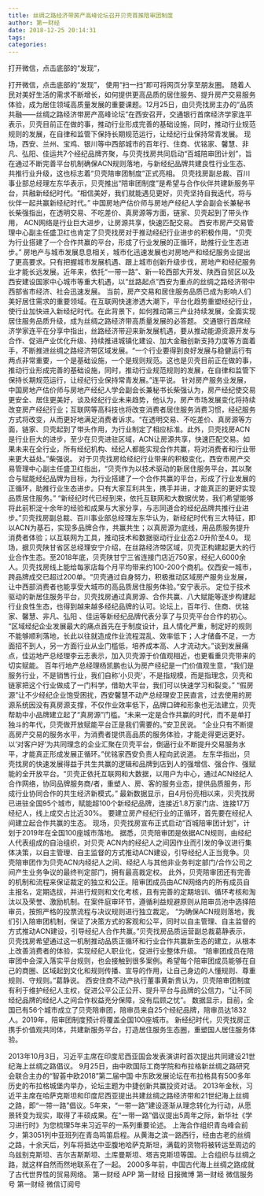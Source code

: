 ```yaml
---
title: 丝绸之路经济带房产高峰论坛召开贝壳首推陪审团制度
author: 第一财经
date: 2018-12-25 20:14:31
tags: 
categories: 
---
```

打开微信，点击底部的“发现”，
<!-- more -->
打开微信，点击底部的“发现”，
使用“扫一扫”即可将网页分享至朋友圈。
随着人民对美好生活的需求不断增长，如何提供更高品质的居住服务、提升房产交易服务体验，成为居住领域高质量发展的重要课题。12月25日，由贝壳找房主办的“品质 共融——丝绸之路经济带房产高峰论坛”在西安召开，交通银行首席经济学家连平表示，贝壳目前正在做的事，推动行业形成完善的基础设施，同时，推动行业规范规则的发展，在自律和监管下保持长期规范运行，让经纪行业保持常青发展。
现场，西安、兰州、宝鸡、银川等中西部城市的百年行、住商、优铭家、馨慧、非凡、弘阳、佳运共7个经纪品牌齐聚，与贝壳找房共同启动“百城陪审团计划”，旨在通过不断完善平台机制确保ACN规则落地，与新经纪品牌共建良性行业生态、共推行业升级，这也标志着“贝壳陪审团制度”正式亮相。
贝壳找房副总裁、百川事业部总经理左东华表示，贝壳推出“陪审团制度”是希望与合作伙伴共建新服务平台，共融新经纪时代。“相信美好，我们就能遇见更好，贝壳坚持自我迭代，将与伙伴一起共赢新经纪时代。”
中国房地产估价师与房地产经纪人学会副会长兼秘书长柴强指出，在透明交易、不吃差价、真房源等方面，链家、贝壳起到了带头作用， ACN网络是行业巨大进步，让房源共享，快速匹配交易。
西安市房产交易管理中心副主任盛卫红也肯定了贝壳找房对于推动经纪行业进步的积极作用，“贝壳为行业搭建了一个合作共赢的平台，形成了行业发展的正循环，助推行业生态进步。”
房地产与城市发展息息相关，城市化迅速发展也对房地产和经纪服务业提出了更高要求。只有把握城市发展机遇、跟上城市创新升级步伐，房地产和经纪服务业才能长远发展。近年来，依托“一带一路”、新一轮西部大开发、陕西自贸区以及西安建设国家中心城市等重大机遇，以“丝路起点”西安为重点的丝绸之路经济带中西部省市经济、社会迅速发展。
当前，房产交易和居住服务品质已成为影响人们美好居住需求的重要领域。在互联网快速渗透大潮下，平台化趋势重塑经纪行业，使行业加快进入新经纪时代。在此背景下，如何推动第三产业持续发展，全面实现居住服务品质升级，成为丝绸之路经济带高质量发展的必答题。
交通银行首席经济学家连平在分享中指出，丝路经济带迎来新发展机遇，要从推动能源资源开发与合作、促进产业优化升级、持续推进城镇化建设、加大金融创新支持力度等方面着手，不断推进丝绸之路经济带区域发展。“一个行业要得到良好发展与稳健运行有两点非常重要，一个是基础设施，一个是规则规范。这也是贝壳目前正在做的事，推动行业形成完善的基础设施，同时，推动行业规范规则的发展，在自律和监管下保持长期规范运行，让经纪行业保持常青发展。”连平说。
针对房产服务业发展，中国房地产估价师与房地产经纪人学会副会长兼秘书长柴强认为，房产经纪使交易更安全、居住更美好，谈及经纪行业未来趋势，他认为，房产市场发展变化将持续改变房产经纪行业；互联网等高科技也将改变消费者居住服务消费习惯，经纪服务方式将改变，从而更好地满足消费者诉求。“在透明交易、不吃差价、真房源等方面，链家、贝壳起到了带头作用，为行业制定了相应标准。此外，贝壳找房ACN是行业巨大的进步，至少在贝壳进驻区域，ACN让房源共享，快速匹配交易。如果未来在全行业，所有经纪机构、经纪人都能实现合作共赢，将对消费者和行业带来更大益处。”柴强说。
对于贝壳找房给经纪行业带来的积极变化，西安市房产交易管理中心副主任盛卫红指出，“贝壳作为以技术驱动的新居住服务平台，其以聚合与赋能经纪品牌为目标，为行业搭建了一个合作共赢的平台，形成了行业发展的正循环，助推行业生态进步。只有大家互利共生，携手并进，才能真正的更好实现品质居住服务。”
“新经纪时代已经到来，依托互联网和大数据优势，我们希望能够将此前积淀十余年的经验和成果与大家分享，与志同道合的经纪品牌共推行业进步。”贝壳找房副总裁、百川事业部总经理左东华认为，新经纪时代有三大特征，即以ACN为基石，实现多品牌合作，共赢共生；以真房源为底线，用品质服务提升消费者体验；以互联网为工具，推动技术和数据驱动行业业态2.0升阶至4.0。
现场，据贝壳陕甘省区总经理安宁介绍，在丝路经济带区域，贝壳正构建起更大的行业合作生态。至2018年底，贝壳陕甘宁三省连接门店近750家，经纪人6000余人。贝壳找房线上能给每家店每个月平均带来约100-200个商机。仅西安一城市，跨品牌成交已超过200单。“贝壳通过自身努力，积极推动区域房产服务业发展，让中西部消费者也能享受大城市的高品质居住服务体验。”安宁表示。
定位于技术驱动的新居住服务平台，贝壳找房通过真房源、合作共赢、八大赋能等逐步构建起行业良性生态，也得到越来越多经纪品牌的认可。论坛上，百年行、住商、优铭家、馨慧、非凡、弘阳 、佳运等新经纪品牌代表分享了与贝壳平台合作的初心。
“区域经纪企业发展最大的痛点首先在于制度设计，且人情化严重，制定好的规则不能够顺利落地，长此以往就造成作业流程混乱、效率低下；人才储备不足，一方面招不到人，另一方面行业从业门槛低，培养成本高、人才流动大。”谈到发展痛点，佳运地产总经理李云志表示，加入贝壳源于价值观相近，也更看重贝壳带来的切实赋能。
百年行地产总经理杨凯鹏也认为房产经纪是一门价值观生意，“我们是服务行业，不是销售行业，我们自称‘小贝壳’，不是指规模，而是指理念，贝壳和链家把这个行业做成了一门科学，借助大平台，我们可以快速学习和裂变。”
“假房源”让不少经纪企业饱受困扰，西安馨慧不动产总经理安卫民直言，过去使用的房源系统因没有真房源支撑，不仅作业效率低下，品牌口碑和形象也无法建立，贝壳帮助中小品牌建立起了“真房源”门槛。“未来一定是合作共赢的时代，而不是单打独斗的年代，贝壳做开放赋能平台正是我们需要的。”安卫民说。
“企业只有不断提高房产交易的服务水平，为消费者提供高品质的服务体验，才能走得更远更好。以‘对客户好’为共同理念的企业汇聚在贝壳平台，倒逼行业不断提升交易服务水平，才能真正形成发展正循环。”优铭家西安负责人程向武说道。
左东华指出，贝壳找房的快速发展得益于共生共赢的逻辑和品牌到店到人的强增信、强合作、强赋能的全开放平台。“贝壳正依托互联网和大数据，以用户为中心，通过ACN经纪人合作网络，协同品牌服务商/者，重塑人、房、客的服务业态，提供品质服务，形成行业协同合作的共生经济新模式。”
最新数据显示，自4月份亮相以来，贝壳找房已进驻全国95个城市，赋能超100个新经纪品牌，连接近1.8万家门店、连接17万经纪人，线上成交占比近30%。
要建立房产经纪行业的正循环，首先要在经纪人间建立起合作共赢的生态。
现场，贝壳找房宣布正式启动“百城陪审团计划”，计划于2019年在全国100座城市落地。
据悉，贝壳陪审团是依据ACN规则，由经纪人代表组成的自治组织，对贝壳 ACN内的经纪人之间因作业而引发的争议进行集体决策，以自主管理、自主监督的方式推动ACN建设，引导经纪人正当竞争。贝壳陪审团作为贝壳ACN内经纪人之间、经纪人与其他非业务判定部门/合作公司之间产生业务争议的最终判定部门，拥有最高裁定权。
此外，贝壳陪审团还有完善的机制和流程来保证裁定的独立和公正。陪审团成员由ACN网络内的所有成员自主报名，定期选拔，并进行规则和文化考核，且有完善的定期培训、循环考核和淘汰以及荣誉、激励机制。在案件庭审环节，遵循利益规避原则从陪审员池中选择陪审员，按照严格的投票流程与决议规则进行独立裁定。
“为确保ACN规则落地，我们引入陪审团机制，保证了决策方式的客观和公平，同时以自主管理、自主监督的方式推动ACN建设，引导经纪人合作共赢。”贝壳找房品质运营副总裁葛静表示，贝壳找房希望通过这一机制推动品质正循环和行业合作共赢新生态的建立，从根本上改善消费者的体验，实现经纪人职业化，促进行业整体升级。
“陪审团成员在陪审团中会深入落实平台规则，也会接触到很多案例。希望每个陪审团成员能够在自己的商圈、区域起到文化和规则传播、宣导的作用，让自己身边的人懂规则、尊重规则、守规则。”葛静说。
西安住商不动产执行董事黄新贵认为，贝壳陪审团制度有利于维护经纪人主权，促进公平公正公开、提升平台与品牌的公信力，“让不同经纪品牌的经纪人之间合作权益充分保障，没有后顾之忧”。
数据显示，目前，全国已有56个城市成立了贝壳陪审团，陪审员来自25个经纪品牌，陪审员达1832人。2019年，陪审团制度预计将覆盖全国100座城市。
新经纪时代，贝壳找房正携手价值观共同体，共建新服务平台，打造居住服务生态圈，重塑国人居住服务体验。
 
 
2013年10月3日，习近平主席在印度尼西亚国会发表演讲时首次提出共同建设21世纪海上丝绸之路倡议。
9月25日，由中欧国际工商学院和布拉格新丝绸之路研究会联合主办的“智荟中欧2018”第二届中国·中东欧发展论坛在布拉格具有500多年历史的布拉格城堡内举办，论坛主题为中捷创新共赢投资对话。
2013年金秋，习近平主席在哈萨克斯坦和印度尼西亚提出共建丝绸之路经济带和21世纪海上丝绸之路，即“一带一路”倡议。5年来，“一带一路”建设逐渐从理念转化为行动，从愿景转变为现实，取得了丰硕成果。在“一带一路”倡议提出5周年之际，新华社《学习进行时》为您梳理5年来习近平的一系列重要论述。
上海合作组织青岛峰会前夕，第3051列中亚班列在青岛鸣笛启程。从黄海之滨一路西行，经由古老的丝绸之路，十余天后，列车将抵达中亚腹地哈萨克斯坦，满载的货物将被转运至周边的乌兹别克斯坦、吉尔吉斯斯坦、土库曼斯坦、塔吉克斯坦等国。上合组织与丝绸之路，就这样自然而然地联系在了一起。
2000多年前，中国古代海上丝绸之路成就了古代世界性的贸易网络。
第一财经
APP
第一财经
日报微博
第一财经
微信服务号
第一财经
微信订阅号
